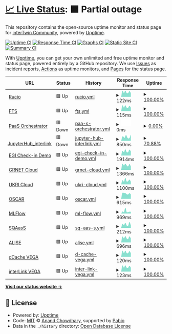 # [📈 Live Status](https://interTwin-eu.github.io/uptime): <!--live status--> **🟧 Partial outage**

This repository contains the open-source uptime monitor and status page for [interTwin Community](https://www.intertwin.eu/), powered by [Upptime](https://github.com/upptime/upptime).

[![Uptime CI](https://github.com/interTwin-eu/uptime/workflows/Uptime%20CI/badge.svg)](https://github.com/interTwin-eu/uptime/actions?query=workflow%3A%22Uptime+CI%22)
[![Response Time CI](https://github.com/interTwin-eu/uptime/workflows/Response%20Time%20CI/badge.svg)](https://github.com/interTwin-eu/uptime/actions?query=workflow%3A%22Response+Time+CI%22)
[![Graphs CI](https://github.com/interTwin-eu/uptime/workflows/Graphs%20CI/badge.svg)](https://github.com/interTwin-eu/uptime/actions?query=workflow%3A%22Graphs+CI%22)
[![Static Site CI](https://github.com/interTwin-eu/uptime/workflows/Static%20Site%20CI/badge.svg)](https://github.com/interTwin-eu/uptime/actions?query=workflow%3A%22Static+Site+CI%22)
[![Summary CI](https://github.com/interTwin-eu/uptime/workflows/Summary%20CI/badge.svg)](https://github.com/interTwin-eu/uptime/actions?query=workflow%3A%22Summary+CI%22)

With [Upptime](https://upptime.js.org), you can get your own unlimited and free uptime monitor and status page, powered entirely by a GitHub repository. We use [Issues](https://github.com/interTwin-eu/uptime/issues) as incident reports, [Actions](https://github.com/interTwin-eu/uptime/actions) as uptime monitors, and [Pages](https://interTwin-eu.github.io/uptime) for the status page.

<!--start: status pages-->
<!-- This summary is generated by Upptime (https://github.com/upptime/upptime) -->
<!-- Do not edit this manually, your changes will be overwritten -->
<!-- prettier-ignore -->
| URL | Status | History | Response Time | Uptime |
| --- | ------ | ------- | ------------- | ------ |
| <img alt="" src="https://icons.duckduckgo.com/ip3/null.ico" height="13"> [Rucio](rucio-intertwin-testbed.desy.de) | 🟩 Up | [rucio.yml](https://github.com/interTwin-eu/uptime/commits/HEAD/history/rucio.yml) | <details><summary><img alt="Response time graph" src="./graphs/rucio/response-time-week.png" height="20"> 122ms</summary><br><a href="https://interTwin-eu.github.io/uptime/history/rucio"><img alt="Response time 133" src="https://img.shields.io/endpoint?url=https%3A%2F%2Fraw.githubusercontent.com%2FinterTwin-eu%2Fuptime%2FHEAD%2Fapi%2Frucio%2Fresponse-time.json"></a><br><a href="https://interTwin-eu.github.io/uptime/history/rucio"><img alt="24-hour response time 105" src="https://img.shields.io/endpoint?url=https%3A%2F%2Fraw.githubusercontent.com%2FinterTwin-eu%2Fuptime%2FHEAD%2Fapi%2Frucio%2Fresponse-time-day.json"></a><br><a href="https://interTwin-eu.github.io/uptime/history/rucio"><img alt="7-day response time 122" src="https://img.shields.io/endpoint?url=https%3A%2F%2Fraw.githubusercontent.com%2FinterTwin-eu%2Fuptime%2FHEAD%2Fapi%2Frucio%2Fresponse-time-week.json"></a><br><a href="https://interTwin-eu.github.io/uptime/history/rucio"><img alt="30-day response time 130" src="https://img.shields.io/endpoint?url=https%3A%2F%2Fraw.githubusercontent.com%2FinterTwin-eu%2Fuptime%2FHEAD%2Fapi%2Frucio%2Fresponse-time-month.json"></a><br><a href="https://interTwin-eu.github.io/uptime/history/rucio"><img alt="1-year response time 133" src="https://img.shields.io/endpoint?url=https%3A%2F%2Fraw.githubusercontent.com%2FinterTwin-eu%2Fuptime%2FHEAD%2Fapi%2Frucio%2Fresponse-time-year.json"></a></details> | <details><summary><a href="https://interTwin-eu.github.io/uptime/history/rucio">100.00%</a></summary><a href="https://interTwin-eu.github.io/uptime/history/rucio"><img alt="All-time uptime 99.97%" src="https://img.shields.io/endpoint?url=https%3A%2F%2Fraw.githubusercontent.com%2FinterTwin-eu%2Fuptime%2FHEAD%2Fapi%2Frucio%2Fuptime.json"></a><br><a href="https://interTwin-eu.github.io/uptime/history/rucio"><img alt="24-hour uptime 100.00%" src="https://img.shields.io/endpoint?url=https%3A%2F%2Fraw.githubusercontent.com%2FinterTwin-eu%2Fuptime%2FHEAD%2Fapi%2Frucio%2Fuptime-day.json"></a><br><a href="https://interTwin-eu.github.io/uptime/history/rucio"><img alt="7-day uptime 100.00%" src="https://img.shields.io/endpoint?url=https%3A%2F%2Fraw.githubusercontent.com%2FinterTwin-eu%2Fuptime%2FHEAD%2Fapi%2Frucio%2Fuptime-week.json"></a><br><a href="https://interTwin-eu.github.io/uptime/history/rucio"><img alt="30-day uptime 99.92%" src="https://img.shields.io/endpoint?url=https%3A%2F%2Fraw.githubusercontent.com%2FinterTwin-eu%2Fuptime%2FHEAD%2Fapi%2Frucio%2Fuptime-month.json"></a><br><a href="https://interTwin-eu.github.io/uptime/history/rucio"><img alt="1-year uptime 99.97%" src="https://img.shields.io/endpoint?url=https%3A%2F%2Fraw.githubusercontent.com%2FinterTwin-eu%2Fuptime%2FHEAD%2Fapi%2Frucio%2Fuptime-year.json"></a></details>
| <img alt="" src="https://icons.duckduckgo.com/ip3/null.ico" height="13"> [FTS](fts-egi.cern.ch) | 🟩 Up | [fts.yml](https://github.com/interTwin-eu/uptime/commits/HEAD/history/fts.yml) | <details><summary><img alt="Response time graph" src="./graphs/fts/response-time-week.png" height="20"> 115ms</summary><br><a href="https://interTwin-eu.github.io/uptime/history/fts"><img alt="Response time 129" src="https://img.shields.io/endpoint?url=https%3A%2F%2Fraw.githubusercontent.com%2FinterTwin-eu%2Fuptime%2FHEAD%2Fapi%2Ffts%2Fresponse-time.json"></a><br><a href="https://interTwin-eu.github.io/uptime/history/fts"><img alt="24-hour response time 99" src="https://img.shields.io/endpoint?url=https%3A%2F%2Fraw.githubusercontent.com%2FinterTwin-eu%2Fuptime%2FHEAD%2Fapi%2Ffts%2Fresponse-time-day.json"></a><br><a href="https://interTwin-eu.github.io/uptime/history/fts"><img alt="7-day response time 115" src="https://img.shields.io/endpoint?url=https%3A%2F%2Fraw.githubusercontent.com%2FinterTwin-eu%2Fuptime%2FHEAD%2Fapi%2Ffts%2Fresponse-time-week.json"></a><br><a href="https://interTwin-eu.github.io/uptime/history/fts"><img alt="30-day response time 136" src="https://img.shields.io/endpoint?url=https%3A%2F%2Fraw.githubusercontent.com%2FinterTwin-eu%2Fuptime%2FHEAD%2Fapi%2Ffts%2Fresponse-time-month.json"></a><br><a href="https://interTwin-eu.github.io/uptime/history/fts"><img alt="1-year response time 129" src="https://img.shields.io/endpoint?url=https%3A%2F%2Fraw.githubusercontent.com%2FinterTwin-eu%2Fuptime%2FHEAD%2Fapi%2Ffts%2Fresponse-time-year.json"></a></details> | <details><summary><a href="https://interTwin-eu.github.io/uptime/history/fts">100.00%</a></summary><a href="https://interTwin-eu.github.io/uptime/history/fts"><img alt="All-time uptime 99.98%" src="https://img.shields.io/endpoint?url=https%3A%2F%2Fraw.githubusercontent.com%2FinterTwin-eu%2Fuptime%2FHEAD%2Fapi%2Ffts%2Fuptime.json"></a><br><a href="https://interTwin-eu.github.io/uptime/history/fts"><img alt="24-hour uptime 100.00%" src="https://img.shields.io/endpoint?url=https%3A%2F%2Fraw.githubusercontent.com%2FinterTwin-eu%2Fuptime%2FHEAD%2Fapi%2Ffts%2Fuptime-day.json"></a><br><a href="https://interTwin-eu.github.io/uptime/history/fts"><img alt="7-day uptime 100.00%" src="https://img.shields.io/endpoint?url=https%3A%2F%2Fraw.githubusercontent.com%2FinterTwin-eu%2Fuptime%2FHEAD%2Fapi%2Ffts%2Fuptime-week.json"></a><br><a href="https://interTwin-eu.github.io/uptime/history/fts"><img alt="30-day uptime 100.00%" src="https://img.shields.io/endpoint?url=https%3A%2F%2Fraw.githubusercontent.com%2FinterTwin-eu%2Fuptime%2FHEAD%2Fapi%2Ffts%2Fuptime-month.json"></a><br><a href="https://interTwin-eu.github.io/uptime/history/fts"><img alt="1-year uptime 99.98%" src="https://img.shields.io/endpoint?url=https%3A%2F%2Fraw.githubusercontent.com%2FinterTwin-eu%2Fuptime%2FHEAD%2Fapi%2Ffts%2Fuptime-year.json"></a></details>
| <img alt="" src="https://icons.duckduckgo.com/ip3/eosc-paas.cloud.ba.infn.it.ico" height="13"> [PaaS Orchestrator](https://eosc-paas.cloud.ba.infn.it) | 🟥 Down | [paa-s-orchestrator.yml](https://github.com/interTwin-eu/uptime/commits/HEAD/history/paa-s-orchestrator.yml) | <details><summary><img alt="Response time graph" src="./graphs/paa-s-orchestrator/response-time-week.png" height="20"> 0ms</summary><br><a href="https://interTwin-eu.github.io/uptime/history/paa-s-orchestrator"><img alt="Response time 2528" src="https://img.shields.io/endpoint?url=https%3A%2F%2Fraw.githubusercontent.com%2FinterTwin-eu%2Fuptime%2FHEAD%2Fapi%2Fpaa-s-orchestrator%2Fresponse-time.json"></a><br><a href="https://interTwin-eu.github.io/uptime/history/paa-s-orchestrator"><img alt="24-hour response time 0" src="https://img.shields.io/endpoint?url=https%3A%2F%2Fraw.githubusercontent.com%2FinterTwin-eu%2Fuptime%2FHEAD%2Fapi%2Fpaa-s-orchestrator%2Fresponse-time-day.json"></a><br><a href="https://interTwin-eu.github.io/uptime/history/paa-s-orchestrator"><img alt="7-day response time 0" src="https://img.shields.io/endpoint?url=https%3A%2F%2Fraw.githubusercontent.com%2FinterTwin-eu%2Fuptime%2FHEAD%2Fapi%2Fpaa-s-orchestrator%2Fresponse-time-week.json"></a><br><a href="https://interTwin-eu.github.io/uptime/history/paa-s-orchestrator"><img alt="30-day response time 2025" src="https://img.shields.io/endpoint?url=https%3A%2F%2Fraw.githubusercontent.com%2FinterTwin-eu%2Fuptime%2FHEAD%2Fapi%2Fpaa-s-orchestrator%2Fresponse-time-month.json"></a><br><a href="https://interTwin-eu.github.io/uptime/history/paa-s-orchestrator"><img alt="1-year response time 2528" src="https://img.shields.io/endpoint?url=https%3A%2F%2Fraw.githubusercontent.com%2FinterTwin-eu%2Fuptime%2FHEAD%2Fapi%2Fpaa-s-orchestrator%2Fresponse-time-year.json"></a></details> | <details><summary><a href="https://interTwin-eu.github.io/uptime/history/paa-s-orchestrator">0.00%</a></summary><a href="https://interTwin-eu.github.io/uptime/history/paa-s-orchestrator"><img alt="All-time uptime 88.27%" src="https://img.shields.io/endpoint?url=https%3A%2F%2Fraw.githubusercontent.com%2FinterTwin-eu%2Fuptime%2FHEAD%2Fapi%2Fpaa-s-orchestrator%2Fuptime.json"></a><br><a href="https://interTwin-eu.github.io/uptime/history/paa-s-orchestrator"><img alt="24-hour uptime 0.00%" src="https://img.shields.io/endpoint?url=https%3A%2F%2Fraw.githubusercontent.com%2FinterTwin-eu%2Fuptime%2FHEAD%2Fapi%2Fpaa-s-orchestrator%2Fuptime-day.json"></a><br><a href="https://interTwin-eu.github.io/uptime/history/paa-s-orchestrator"><img alt="7-day uptime 0.00%" src="https://img.shields.io/endpoint?url=https%3A%2F%2Fraw.githubusercontent.com%2FinterTwin-eu%2Fuptime%2FHEAD%2Fapi%2Fpaa-s-orchestrator%2Fuptime-week.json"></a><br><a href="https://interTwin-eu.github.io/uptime/history/paa-s-orchestrator"><img alt="30-day uptime 54.13%" src="https://img.shields.io/endpoint?url=https%3A%2F%2Fraw.githubusercontent.com%2FinterTwin-eu%2Fuptime%2FHEAD%2Fapi%2Fpaa-s-orchestrator%2Fuptime-month.json"></a><br><a href="https://interTwin-eu.github.io/uptime/history/paa-s-orchestrator"><img alt="1-year uptime 88.27%" src="https://img.shields.io/endpoint?url=https%3A%2F%2Fraw.githubusercontent.com%2FinterTwin-eu%2Fuptime%2FHEAD%2Fapi%2Fpaa-s-orchestrator%2Fuptime-year.json"></a></details>
| <img alt="" src="https://icons.duckduckgo.com/ip3/jupyter-ukri.intertwin.fedcloud.eu.ico" height="13"> [JupyterHub_interlink](https://jupyter-ukri.intertwin.fedcloud.eu/) | 🟥 Down | [jupyter-hub-interlink.yml](https://github.com/interTwin-eu/uptime/commits/HEAD/history/jupyter-hub-interlink.yml) | <details><summary><img alt="Response time graph" src="./graphs/jupyter-hub-interlink/response-time-week.png" height="20"> 850ms</summary><br><a href="https://interTwin-eu.github.io/uptime/history/jupyter-hub-interlink"><img alt="Response time 799" src="https://img.shields.io/endpoint?url=https%3A%2F%2Fraw.githubusercontent.com%2FinterTwin-eu%2Fuptime%2FHEAD%2Fapi%2Fjupyter-hub-interlink%2Fresponse-time.json"></a><br><a href="https://interTwin-eu.github.io/uptime/history/jupyter-hub-interlink"><img alt="24-hour response time 0" src="https://img.shields.io/endpoint?url=https%3A%2F%2Fraw.githubusercontent.com%2FinterTwin-eu%2Fuptime%2FHEAD%2Fapi%2Fjupyter-hub-interlink%2Fresponse-time-day.json"></a><br><a href="https://interTwin-eu.github.io/uptime/history/jupyter-hub-interlink"><img alt="7-day response time 850" src="https://img.shields.io/endpoint?url=https%3A%2F%2Fraw.githubusercontent.com%2FinterTwin-eu%2Fuptime%2FHEAD%2Fapi%2Fjupyter-hub-interlink%2Fresponse-time-week.json"></a><br><a href="https://interTwin-eu.github.io/uptime/history/jupyter-hub-interlink"><img alt="30-day response time 798" src="https://img.shields.io/endpoint?url=https%3A%2F%2Fraw.githubusercontent.com%2FinterTwin-eu%2Fuptime%2FHEAD%2Fapi%2Fjupyter-hub-interlink%2Fresponse-time-month.json"></a><br><a href="https://interTwin-eu.github.io/uptime/history/jupyter-hub-interlink"><img alt="1-year response time 799" src="https://img.shields.io/endpoint?url=https%3A%2F%2Fraw.githubusercontent.com%2FinterTwin-eu%2Fuptime%2FHEAD%2Fapi%2Fjupyter-hub-interlink%2Fresponse-time-year.json"></a></details> | <details><summary><a href="https://interTwin-eu.github.io/uptime/history/jupyter-hub-interlink">70.88%</a></summary><a href="https://interTwin-eu.github.io/uptime/history/jupyter-hub-interlink"><img alt="All-time uptime 93.84%" src="https://img.shields.io/endpoint?url=https%3A%2F%2Fraw.githubusercontent.com%2FinterTwin-eu%2Fuptime%2FHEAD%2Fapi%2Fjupyter-hub-interlink%2Fuptime.json"></a><br><a href="https://interTwin-eu.github.io/uptime/history/jupyter-hub-interlink"><img alt="24-hour uptime 0.00%" src="https://img.shields.io/endpoint?url=https%3A%2F%2Fraw.githubusercontent.com%2FinterTwin-eu%2Fuptime%2FHEAD%2Fapi%2Fjupyter-hub-interlink%2Fuptime-day.json"></a><br><a href="https://interTwin-eu.github.io/uptime/history/jupyter-hub-interlink"><img alt="7-day uptime 70.88%" src="https://img.shields.io/endpoint?url=https%3A%2F%2Fraw.githubusercontent.com%2FinterTwin-eu%2Fuptime%2FHEAD%2Fapi%2Fjupyter-hub-interlink%2Fuptime-week.json"></a><br><a href="https://interTwin-eu.github.io/uptime/history/jupyter-hub-interlink"><img alt="30-day uptime 90.58%" src="https://img.shields.io/endpoint?url=https%3A%2F%2Fraw.githubusercontent.com%2FinterTwin-eu%2Fuptime%2FHEAD%2Fapi%2Fjupyter-hub-interlink%2Fuptime-month.json"></a><br><a href="https://interTwin-eu.github.io/uptime/history/jupyter-hub-interlink"><img alt="1-year uptime 93.84%" src="https://img.shields.io/endpoint?url=https%3A%2F%2Fraw.githubusercontent.com%2FinterTwin-eu%2Fuptime%2FHEAD%2Fapi%2Fjupyter-hub-interlink%2Fuptime-year.json"></a></details>
| <img alt="" src="https://icons.duckduckgo.com/ip3/aai-demo.egi.eu.ico" height="13"> [EGI Check-in Demo](https://aai-demo.egi.eu/) | 🟩 Up | [egi-check-in-demo.yml](https://github.com/interTwin-eu/uptime/commits/HEAD/history/egi-check-in-demo.yml) | <details><summary><img alt="Response time graph" src="./graphs/egi-check-in-demo/response-time-week.png" height="20"> 1914ms</summary><br><a href="https://interTwin-eu.github.io/uptime/history/egi-check-in-demo"><img alt="Response time 1904" src="https://img.shields.io/endpoint?url=https%3A%2F%2Fraw.githubusercontent.com%2FinterTwin-eu%2Fuptime%2FHEAD%2Fapi%2Fegi-check-in-demo%2Fresponse-time.json"></a><br><a href="https://interTwin-eu.github.io/uptime/history/egi-check-in-demo"><img alt="24-hour response time 1367" src="https://img.shields.io/endpoint?url=https%3A%2F%2Fraw.githubusercontent.com%2FinterTwin-eu%2Fuptime%2FHEAD%2Fapi%2Fegi-check-in-demo%2Fresponse-time-day.json"></a><br><a href="https://interTwin-eu.github.io/uptime/history/egi-check-in-demo"><img alt="7-day response time 1914" src="https://img.shields.io/endpoint?url=https%3A%2F%2Fraw.githubusercontent.com%2FinterTwin-eu%2Fuptime%2FHEAD%2Fapi%2Fegi-check-in-demo%2Fresponse-time-week.json"></a><br><a href="https://interTwin-eu.github.io/uptime/history/egi-check-in-demo"><img alt="30-day response time 1958" src="https://img.shields.io/endpoint?url=https%3A%2F%2Fraw.githubusercontent.com%2FinterTwin-eu%2Fuptime%2FHEAD%2Fapi%2Fegi-check-in-demo%2Fresponse-time-month.json"></a><br><a href="https://interTwin-eu.github.io/uptime/history/egi-check-in-demo"><img alt="1-year response time 1904" src="https://img.shields.io/endpoint?url=https%3A%2F%2Fraw.githubusercontent.com%2FinterTwin-eu%2Fuptime%2FHEAD%2Fapi%2Fegi-check-in-demo%2Fresponse-time-year.json"></a></details> | <details><summary><a href="https://interTwin-eu.github.io/uptime/history/egi-check-in-demo">100.00%</a></summary><a href="https://interTwin-eu.github.io/uptime/history/egi-check-in-demo"><img alt="All-time uptime 99.97%" src="https://img.shields.io/endpoint?url=https%3A%2F%2Fraw.githubusercontent.com%2FinterTwin-eu%2Fuptime%2FHEAD%2Fapi%2Fegi-check-in-demo%2Fuptime.json"></a><br><a href="https://interTwin-eu.github.io/uptime/history/egi-check-in-demo"><img alt="24-hour uptime 100.00%" src="https://img.shields.io/endpoint?url=https%3A%2F%2Fraw.githubusercontent.com%2FinterTwin-eu%2Fuptime%2FHEAD%2Fapi%2Fegi-check-in-demo%2Fuptime-day.json"></a><br><a href="https://interTwin-eu.github.io/uptime/history/egi-check-in-demo"><img alt="7-day uptime 100.00%" src="https://img.shields.io/endpoint?url=https%3A%2F%2Fraw.githubusercontent.com%2FinterTwin-eu%2Fuptime%2FHEAD%2Fapi%2Fegi-check-in-demo%2Fuptime-week.json"></a><br><a href="https://interTwin-eu.github.io/uptime/history/egi-check-in-demo"><img alt="30-day uptime 100.00%" src="https://img.shields.io/endpoint?url=https%3A%2F%2Fraw.githubusercontent.com%2FinterTwin-eu%2Fuptime%2FHEAD%2Fapi%2Fegi-check-in-demo%2Fuptime-month.json"></a><br><a href="https://interTwin-eu.github.io/uptime/history/egi-check-in-demo"><img alt="1-year uptime 99.97%" src="https://img.shields.io/endpoint?url=https%3A%2F%2Fraw.githubusercontent.com%2FinterTwin-eu%2Fuptime%2FHEAD%2Fapi%2Fegi-check-in-demo%2Fuptime-year.json"></a></details>
| <img alt="" src="https://icons.duckduckgo.com/ip3/ui.cloud.grnet.gr.ico" height="13"> [GRNET Cloud](https://ui.cloud.grnet.gr/) | 🟩 Up | [grnet-cloud.yml](https://github.com/interTwin-eu/uptime/commits/HEAD/history/grnet-cloud.yml) | <details><summary><img alt="Response time graph" src="./graphs/grnet-cloud/response-time-week.png" height="20"> 1366ms</summary><br><a href="https://interTwin-eu.github.io/uptime/history/grnet-cloud"><img alt="Response time 1406" src="https://img.shields.io/endpoint?url=https%3A%2F%2Fraw.githubusercontent.com%2FinterTwin-eu%2Fuptime%2FHEAD%2Fapi%2Fgrnet-cloud%2Fresponse-time.json"></a><br><a href="https://interTwin-eu.github.io/uptime/history/grnet-cloud"><img alt="24-hour response time 995" src="https://img.shields.io/endpoint?url=https%3A%2F%2Fraw.githubusercontent.com%2FinterTwin-eu%2Fuptime%2FHEAD%2Fapi%2Fgrnet-cloud%2Fresponse-time-day.json"></a><br><a href="https://interTwin-eu.github.io/uptime/history/grnet-cloud"><img alt="7-day response time 1366" src="https://img.shields.io/endpoint?url=https%3A%2F%2Fraw.githubusercontent.com%2FinterTwin-eu%2Fuptime%2FHEAD%2Fapi%2Fgrnet-cloud%2Fresponse-time-week.json"></a><br><a href="https://interTwin-eu.github.io/uptime/history/grnet-cloud"><img alt="30-day response time 1416" src="https://img.shields.io/endpoint?url=https%3A%2F%2Fraw.githubusercontent.com%2FinterTwin-eu%2Fuptime%2FHEAD%2Fapi%2Fgrnet-cloud%2Fresponse-time-month.json"></a><br><a href="https://interTwin-eu.github.io/uptime/history/grnet-cloud"><img alt="1-year response time 1406" src="https://img.shields.io/endpoint?url=https%3A%2F%2Fraw.githubusercontent.com%2FinterTwin-eu%2Fuptime%2FHEAD%2Fapi%2Fgrnet-cloud%2Fresponse-time-year.json"></a></details> | <details><summary><a href="https://interTwin-eu.github.io/uptime/history/grnet-cloud">100.00%</a></summary><a href="https://interTwin-eu.github.io/uptime/history/grnet-cloud"><img alt="All-time uptime 99.96%" src="https://img.shields.io/endpoint?url=https%3A%2F%2Fraw.githubusercontent.com%2FinterTwin-eu%2Fuptime%2FHEAD%2Fapi%2Fgrnet-cloud%2Fuptime.json"></a><br><a href="https://interTwin-eu.github.io/uptime/history/grnet-cloud"><img alt="24-hour uptime 100.00%" src="https://img.shields.io/endpoint?url=https%3A%2F%2Fraw.githubusercontent.com%2FinterTwin-eu%2Fuptime%2FHEAD%2Fapi%2Fgrnet-cloud%2Fuptime-day.json"></a><br><a href="https://interTwin-eu.github.io/uptime/history/grnet-cloud"><img alt="7-day uptime 100.00%" src="https://img.shields.io/endpoint?url=https%3A%2F%2Fraw.githubusercontent.com%2FinterTwin-eu%2Fuptime%2FHEAD%2Fapi%2Fgrnet-cloud%2Fuptime-week.json"></a><br><a href="https://interTwin-eu.github.io/uptime/history/grnet-cloud"><img alt="30-day uptime 100.00%" src="https://img.shields.io/endpoint?url=https%3A%2F%2Fraw.githubusercontent.com%2FinterTwin-eu%2Fuptime%2FHEAD%2Fapi%2Fgrnet-cloud%2Fuptime-month.json"></a><br><a href="https://interTwin-eu.github.io/uptime/history/grnet-cloud"><img alt="1-year uptime 99.96%" src="https://img.shields.io/endpoint?url=https%3A%2F%2Fraw.githubusercontent.com%2FinterTwin-eu%2Fuptime%2FHEAD%2Fapi%2Fgrnet-cloud%2Fuptime-year.json"></a></details>
| <img alt="" src="https://icons.duckduckgo.com/ip3/openstack.stfc.ac.uk.ico" height="13"> [UKRI Cloud](https://openstack.stfc.ac.uk) | 🟩 Up | [ukri-cloud.yml](https://github.com/interTwin-eu/uptime/commits/HEAD/history/ukri-cloud.yml) | <details><summary><img alt="Response time graph" src="./graphs/ukri-cloud/response-time-week.png" height="20"> 1100ms</summary><br><a href="https://interTwin-eu.github.io/uptime/history/ukri-cloud"><img alt="Response time 1157" src="https://img.shields.io/endpoint?url=https%3A%2F%2Fraw.githubusercontent.com%2FinterTwin-eu%2Fuptime%2FHEAD%2Fapi%2Fukri-cloud%2Fresponse-time.json"></a><br><a href="https://interTwin-eu.github.io/uptime/history/ukri-cloud"><img alt="24-hour response time 793" src="https://img.shields.io/endpoint?url=https%3A%2F%2Fraw.githubusercontent.com%2FinterTwin-eu%2Fuptime%2FHEAD%2Fapi%2Fukri-cloud%2Fresponse-time-day.json"></a><br><a href="https://interTwin-eu.github.io/uptime/history/ukri-cloud"><img alt="7-day response time 1100" src="https://img.shields.io/endpoint?url=https%3A%2F%2Fraw.githubusercontent.com%2FinterTwin-eu%2Fuptime%2FHEAD%2Fapi%2Fukri-cloud%2Fresponse-time-week.json"></a><br><a href="https://interTwin-eu.github.io/uptime/history/ukri-cloud"><img alt="30-day response time 1121" src="https://img.shields.io/endpoint?url=https%3A%2F%2Fraw.githubusercontent.com%2FinterTwin-eu%2Fuptime%2FHEAD%2Fapi%2Fukri-cloud%2Fresponse-time-month.json"></a><br><a href="https://interTwin-eu.github.io/uptime/history/ukri-cloud"><img alt="1-year response time 1157" src="https://img.shields.io/endpoint?url=https%3A%2F%2Fraw.githubusercontent.com%2FinterTwin-eu%2Fuptime%2FHEAD%2Fapi%2Fukri-cloud%2Fresponse-time-year.json"></a></details> | <details><summary><a href="https://interTwin-eu.github.io/uptime/history/ukri-cloud">100.00%</a></summary><a href="https://interTwin-eu.github.io/uptime/history/ukri-cloud"><img alt="All-time uptime 99.86%" src="https://img.shields.io/endpoint?url=https%3A%2F%2Fraw.githubusercontent.com%2FinterTwin-eu%2Fuptime%2FHEAD%2Fapi%2Fukri-cloud%2Fuptime.json"></a><br><a href="https://interTwin-eu.github.io/uptime/history/ukri-cloud"><img alt="24-hour uptime 100.00%" src="https://img.shields.io/endpoint?url=https%3A%2F%2Fraw.githubusercontent.com%2FinterTwin-eu%2Fuptime%2FHEAD%2Fapi%2Fukri-cloud%2Fuptime-day.json"></a><br><a href="https://interTwin-eu.github.io/uptime/history/ukri-cloud"><img alt="7-day uptime 100.00%" src="https://img.shields.io/endpoint?url=https%3A%2F%2Fraw.githubusercontent.com%2FinterTwin-eu%2Fuptime%2FHEAD%2Fapi%2Fukri-cloud%2Fuptime-week.json"></a><br><a href="https://interTwin-eu.github.io/uptime/history/ukri-cloud"><img alt="30-day uptime 100.00%" src="https://img.shields.io/endpoint?url=https%3A%2F%2Fraw.githubusercontent.com%2FinterTwin-eu%2Fuptime%2FHEAD%2Fapi%2Fukri-cloud%2Fuptime-month.json"></a><br><a href="https://interTwin-eu.github.io/uptime/history/ukri-cloud"><img alt="1-year uptime 99.86%" src="https://img.shields.io/endpoint?url=https%3A%2F%2Fraw.githubusercontent.com%2FinterTwin-eu%2Fuptime%2FHEAD%2Fapi%2Fukri-cloud%2Fuptime-year.json"></a></details>
| <img alt="" src="https://icons.duckduckgo.com/ip3/beautiful-lederberg3.im.grycap.net.ico" height="13"> [OSCAR](https://beautiful-lederberg3.im.grycap.net/ui/) | 🟩 Up | [oscar.yml](https://github.com/interTwin-eu/uptime/commits/HEAD/history/oscar.yml) | <details><summary><img alt="Response time graph" src="./graphs/oscar/response-time-week.png" height="20"> 615ms</summary><br><a href="https://interTwin-eu.github.io/uptime/history/oscar"><img alt="Response time 618" src="https://img.shields.io/endpoint?url=https%3A%2F%2Fraw.githubusercontent.com%2FinterTwin-eu%2Fuptime%2FHEAD%2Fapi%2Foscar%2Fresponse-time.json"></a><br><a href="https://interTwin-eu.github.io/uptime/history/oscar"><img alt="24-hour response time 556" src="https://img.shields.io/endpoint?url=https%3A%2F%2Fraw.githubusercontent.com%2FinterTwin-eu%2Fuptime%2FHEAD%2Fapi%2Foscar%2Fresponse-time-day.json"></a><br><a href="https://interTwin-eu.github.io/uptime/history/oscar"><img alt="7-day response time 615" src="https://img.shields.io/endpoint?url=https%3A%2F%2Fraw.githubusercontent.com%2FinterTwin-eu%2Fuptime%2FHEAD%2Fapi%2Foscar%2Fresponse-time-week.json"></a><br><a href="https://interTwin-eu.github.io/uptime/history/oscar"><img alt="30-day response time 617" src="https://img.shields.io/endpoint?url=https%3A%2F%2Fraw.githubusercontent.com%2FinterTwin-eu%2Fuptime%2FHEAD%2Fapi%2Foscar%2Fresponse-time-month.json"></a><br><a href="https://interTwin-eu.github.io/uptime/history/oscar"><img alt="1-year response time 618" src="https://img.shields.io/endpoint?url=https%3A%2F%2Fraw.githubusercontent.com%2FinterTwin-eu%2Fuptime%2FHEAD%2Fapi%2Foscar%2Fresponse-time-year.json"></a></details> | <details><summary><a href="https://interTwin-eu.github.io/uptime/history/oscar">100.00%</a></summary><a href="https://interTwin-eu.github.io/uptime/history/oscar"><img alt="All-time uptime 98.58%" src="https://img.shields.io/endpoint?url=https%3A%2F%2Fraw.githubusercontent.com%2FinterTwin-eu%2Fuptime%2FHEAD%2Fapi%2Foscar%2Fuptime.json"></a><br><a href="https://interTwin-eu.github.io/uptime/history/oscar"><img alt="24-hour uptime 100.00%" src="https://img.shields.io/endpoint?url=https%3A%2F%2Fraw.githubusercontent.com%2FinterTwin-eu%2Fuptime%2FHEAD%2Fapi%2Foscar%2Fuptime-day.json"></a><br><a href="https://interTwin-eu.github.io/uptime/history/oscar"><img alt="7-day uptime 100.00%" src="https://img.shields.io/endpoint?url=https%3A%2F%2Fraw.githubusercontent.com%2FinterTwin-eu%2Fuptime%2FHEAD%2Fapi%2Foscar%2Fuptime-week.json"></a><br><a href="https://interTwin-eu.github.io/uptime/history/oscar"><img alt="30-day uptime 100.00%" src="https://img.shields.io/endpoint?url=https%3A%2F%2Fraw.githubusercontent.com%2FinterTwin-eu%2Fuptime%2FHEAD%2Fapi%2Foscar%2Fuptime-month.json"></a><br><a href="https://interTwin-eu.github.io/uptime/history/oscar"><img alt="1-year uptime 98.58%" src="https://img.shields.io/endpoint?url=https%3A%2F%2Fraw.githubusercontent.com%2FinterTwin-eu%2Fuptime%2FHEAD%2Fapi%2Foscar%2Fuptime-year.json"></a></details>
| <img alt="" src="https://icons.duckduckgo.com/ip3/mlflow.intertwin.fedcloud.eu.ico" height="13"> [MLFlow](https://mlflow.intertwin.fedcloud.eu/signup) | 🟩 Up | [ml-flow.yml](https://github.com/interTwin-eu/uptime/commits/HEAD/history/ml-flow.yml) | <details><summary><img alt="Response time graph" src="./graphs/ml-flow/response-time-week.png" height="20"> 969ms</summary><br><a href="https://interTwin-eu.github.io/uptime/history/ml-flow"><img alt="Response time 867" src="https://img.shields.io/endpoint?url=https%3A%2F%2Fraw.githubusercontent.com%2FinterTwin-eu%2Fuptime%2FHEAD%2Fapi%2Fml-flow%2Fresponse-time.json"></a><br><a href="https://interTwin-eu.github.io/uptime/history/ml-flow"><img alt="24-hour response time 678" src="https://img.shields.io/endpoint?url=https%3A%2F%2Fraw.githubusercontent.com%2FinterTwin-eu%2Fuptime%2FHEAD%2Fapi%2Fml-flow%2Fresponse-time-day.json"></a><br><a href="https://interTwin-eu.github.io/uptime/history/ml-flow"><img alt="7-day response time 969" src="https://img.shields.io/endpoint?url=https%3A%2F%2Fraw.githubusercontent.com%2FinterTwin-eu%2Fuptime%2FHEAD%2Fapi%2Fml-flow%2Fresponse-time-week.json"></a><br><a href="https://interTwin-eu.github.io/uptime/history/ml-flow"><img alt="30-day response time 838" src="https://img.shields.io/endpoint?url=https%3A%2F%2Fraw.githubusercontent.com%2FinterTwin-eu%2Fuptime%2FHEAD%2Fapi%2Fml-flow%2Fresponse-time-month.json"></a><br><a href="https://interTwin-eu.github.io/uptime/history/ml-flow"><img alt="1-year response time 867" src="https://img.shields.io/endpoint?url=https%3A%2F%2Fraw.githubusercontent.com%2FinterTwin-eu%2Fuptime%2FHEAD%2Fapi%2Fml-flow%2Fresponse-time-year.json"></a></details> | <details><summary><a href="https://interTwin-eu.github.io/uptime/history/ml-flow">100.00%</a></summary><a href="https://interTwin-eu.github.io/uptime/history/ml-flow"><img alt="All-time uptime 99.96%" src="https://img.shields.io/endpoint?url=https%3A%2F%2Fraw.githubusercontent.com%2FinterTwin-eu%2Fuptime%2FHEAD%2Fapi%2Fml-flow%2Fuptime.json"></a><br><a href="https://interTwin-eu.github.io/uptime/history/ml-flow"><img alt="24-hour uptime 100.00%" src="https://img.shields.io/endpoint?url=https%3A%2F%2Fraw.githubusercontent.com%2FinterTwin-eu%2Fuptime%2FHEAD%2Fapi%2Fml-flow%2Fuptime-day.json"></a><br><a href="https://interTwin-eu.github.io/uptime/history/ml-flow"><img alt="7-day uptime 100.00%" src="https://img.shields.io/endpoint?url=https%3A%2F%2Fraw.githubusercontent.com%2FinterTwin-eu%2Fuptime%2FHEAD%2Fapi%2Fml-flow%2Fuptime-week.json"></a><br><a href="https://interTwin-eu.github.io/uptime/history/ml-flow"><img alt="30-day uptime 99.91%" src="https://img.shields.io/endpoint?url=https%3A%2F%2Fraw.githubusercontent.com%2FinterTwin-eu%2Fuptime%2FHEAD%2Fapi%2Fml-flow%2Fuptime-month.json"></a><br><a href="https://interTwin-eu.github.io/uptime/history/ml-flow"><img alt="1-year uptime 99.96%" src="https://img.shields.io/endpoint?url=https%3A%2F%2Fraw.githubusercontent.com%2FinterTwin-eu%2Fuptime%2FHEAD%2Fapi%2Fml-flow%2Fuptime-year.json"></a></details>
| <img alt="" src="https://icons.duckduckgo.com/ip3/sqaaas.eosc-synergy.eu.ico" height="13"> [SQAasS](https://sqaaas.eosc-synergy.eu/) | 🟩 Up | [sq-aas-s.yml](https://github.com/interTwin-eu/uptime/commits/HEAD/history/sq-aas-s.yml) | <details><summary><img alt="Response time graph" src="./graphs/sq-aas-s/response-time-week.png" height="20"> 212ms</summary><br><a href="https://interTwin-eu.github.io/uptime/history/sq-aas-s"><img alt="Response time 210" src="https://img.shields.io/endpoint?url=https%3A%2F%2Fraw.githubusercontent.com%2FinterTwin-eu%2Fuptime%2FHEAD%2Fapi%2Fsq-aas-s%2Fresponse-time.json"></a><br><a href="https://interTwin-eu.github.io/uptime/history/sq-aas-s"><img alt="24-hour response time 190" src="https://img.shields.io/endpoint?url=https%3A%2F%2Fraw.githubusercontent.com%2FinterTwin-eu%2Fuptime%2FHEAD%2Fapi%2Fsq-aas-s%2Fresponse-time-day.json"></a><br><a href="https://interTwin-eu.github.io/uptime/history/sq-aas-s"><img alt="7-day response time 212" src="https://img.shields.io/endpoint?url=https%3A%2F%2Fraw.githubusercontent.com%2FinterTwin-eu%2Fuptime%2FHEAD%2Fapi%2Fsq-aas-s%2Fresponse-time-week.json"></a><br><a href="https://interTwin-eu.github.io/uptime/history/sq-aas-s"><img alt="30-day response time 208" src="https://img.shields.io/endpoint?url=https%3A%2F%2Fraw.githubusercontent.com%2FinterTwin-eu%2Fuptime%2FHEAD%2Fapi%2Fsq-aas-s%2Fresponse-time-month.json"></a><br><a href="https://interTwin-eu.github.io/uptime/history/sq-aas-s"><img alt="1-year response time 210" src="https://img.shields.io/endpoint?url=https%3A%2F%2Fraw.githubusercontent.com%2FinterTwin-eu%2Fuptime%2FHEAD%2Fapi%2Fsq-aas-s%2Fresponse-time-year.json"></a></details> | <details><summary><a href="https://interTwin-eu.github.io/uptime/history/sq-aas-s">100.00%</a></summary><a href="https://interTwin-eu.github.io/uptime/history/sq-aas-s"><img alt="All-time uptime 100.00%" src="https://img.shields.io/endpoint?url=https%3A%2F%2Fraw.githubusercontent.com%2FinterTwin-eu%2Fuptime%2FHEAD%2Fapi%2Fsq-aas-s%2Fuptime.json"></a><br><a href="https://interTwin-eu.github.io/uptime/history/sq-aas-s"><img alt="24-hour uptime 100.00%" src="https://img.shields.io/endpoint?url=https%3A%2F%2Fraw.githubusercontent.com%2FinterTwin-eu%2Fuptime%2FHEAD%2Fapi%2Fsq-aas-s%2Fuptime-day.json"></a><br><a href="https://interTwin-eu.github.io/uptime/history/sq-aas-s"><img alt="7-day uptime 100.00%" src="https://img.shields.io/endpoint?url=https%3A%2F%2Fraw.githubusercontent.com%2FinterTwin-eu%2Fuptime%2FHEAD%2Fapi%2Fsq-aas-s%2Fuptime-week.json"></a><br><a href="https://interTwin-eu.github.io/uptime/history/sq-aas-s"><img alt="30-day uptime 100.00%" src="https://img.shields.io/endpoint?url=https%3A%2F%2Fraw.githubusercontent.com%2FinterTwin-eu%2Fuptime%2FHEAD%2Fapi%2Fsq-aas-s%2Fuptime-month.json"></a><br><a href="https://interTwin-eu.github.io/uptime/history/sq-aas-s"><img alt="1-year uptime 100.00%" src="https://img.shields.io/endpoint?url=https%3A%2F%2Fraw.githubusercontent.com%2FinterTwin-eu%2Fuptime%2FHEAD%2Fapi%2Fsq-aas-s%2Fuptime-year.json"></a></details>
| <img alt="" src="https://icons.duckduckgo.com/ip3/alise.data.kit.edu.ico" height="13"> [ALISE](https://alise.data.kit.edu/) | 🟩 Up | [alise.yml](https://github.com/interTwin-eu/uptime/commits/HEAD/history/alise.yml) | <details><summary><img alt="Response time graph" src="./graphs/alise/response-time-week.png" height="20"> 696ms</summary><br><a href="https://interTwin-eu.github.io/uptime/history/alise"><img alt="Response time 892" src="https://img.shields.io/endpoint?url=https%3A%2F%2Fraw.githubusercontent.com%2FinterTwin-eu%2Fuptime%2FHEAD%2Fapi%2Falise%2Fresponse-time.json"></a><br><a href="https://interTwin-eu.github.io/uptime/history/alise"><img alt="24-hour response time 656" src="https://img.shields.io/endpoint?url=https%3A%2F%2Fraw.githubusercontent.com%2FinterTwin-eu%2Fuptime%2FHEAD%2Fapi%2Falise%2Fresponse-time-day.json"></a><br><a href="https://interTwin-eu.github.io/uptime/history/alise"><img alt="7-day response time 696" src="https://img.shields.io/endpoint?url=https%3A%2F%2Fraw.githubusercontent.com%2FinterTwin-eu%2Fuptime%2FHEAD%2Fapi%2Falise%2Fresponse-time-week.json"></a><br><a href="https://interTwin-eu.github.io/uptime/history/alise"><img alt="30-day response time 822" src="https://img.shields.io/endpoint?url=https%3A%2F%2Fraw.githubusercontent.com%2FinterTwin-eu%2Fuptime%2FHEAD%2Fapi%2Falise%2Fresponse-time-month.json"></a><br><a href="https://interTwin-eu.github.io/uptime/history/alise"><img alt="1-year response time 892" src="https://img.shields.io/endpoint?url=https%3A%2F%2Fraw.githubusercontent.com%2FinterTwin-eu%2Fuptime%2FHEAD%2Fapi%2Falise%2Fresponse-time-year.json"></a></details> | <details><summary><a href="https://interTwin-eu.github.io/uptime/history/alise">100.00%</a></summary><a href="https://interTwin-eu.github.io/uptime/history/alise"><img alt="All-time uptime 100.00%" src="https://img.shields.io/endpoint?url=https%3A%2F%2Fraw.githubusercontent.com%2FinterTwin-eu%2Fuptime%2FHEAD%2Fapi%2Falise%2Fuptime.json"></a><br><a href="https://interTwin-eu.github.io/uptime/history/alise"><img alt="24-hour uptime 100.00%" src="https://img.shields.io/endpoint?url=https%3A%2F%2Fraw.githubusercontent.com%2FinterTwin-eu%2Fuptime%2FHEAD%2Fapi%2Falise%2Fuptime-day.json"></a><br><a href="https://interTwin-eu.github.io/uptime/history/alise"><img alt="7-day uptime 100.00%" src="https://img.shields.io/endpoint?url=https%3A%2F%2Fraw.githubusercontent.com%2FinterTwin-eu%2Fuptime%2FHEAD%2Fapi%2Falise%2Fuptime-week.json"></a><br><a href="https://interTwin-eu.github.io/uptime/history/alise"><img alt="30-day uptime 100.00%" src="https://img.shields.io/endpoint?url=https%3A%2F%2Fraw.githubusercontent.com%2FinterTwin-eu%2Fuptime%2FHEAD%2Fapi%2Falise%2Fuptime-month.json"></a><br><a href="https://interTwin-eu.github.io/uptime/history/alise"><img alt="1-year uptime 100.00%" src="https://img.shields.io/endpoint?url=https%3A%2F%2Fraw.githubusercontent.com%2FinterTwin-eu%2Fuptime%2FHEAD%2Fapi%2Falise%2Fuptime-year.json"></a></details>
| <img alt="" src="https://icons.duckduckgo.com/ip3/null.ico" height="13"> [dCache VEGA](dcache.sling.si) | 🟩 Up | [d-cache-vega.yml](https://github.com/interTwin-eu/uptime/commits/HEAD/history/d-cache-vega.yml) | <details><summary><img alt="Response time graph" src="./graphs/d-cache-vega/response-time-week.png" height="20"> 120ms</summary><br><a href="https://interTwin-eu.github.io/uptime/history/d-cache-vega"><img alt="Response time 132" src="https://img.shields.io/endpoint?url=https%3A%2F%2Fraw.githubusercontent.com%2FinterTwin-eu%2Fuptime%2FHEAD%2Fapi%2Fd-cache-vega%2Fresponse-time.json"></a><br><a href="https://interTwin-eu.github.io/uptime/history/d-cache-vega"><img alt="24-hour response time 104" src="https://img.shields.io/endpoint?url=https%3A%2F%2Fraw.githubusercontent.com%2FinterTwin-eu%2Fuptime%2FHEAD%2Fapi%2Fd-cache-vega%2Fresponse-time-day.json"></a><br><a href="https://interTwin-eu.github.io/uptime/history/d-cache-vega"><img alt="7-day response time 120" src="https://img.shields.io/endpoint?url=https%3A%2F%2Fraw.githubusercontent.com%2FinterTwin-eu%2Fuptime%2FHEAD%2Fapi%2Fd-cache-vega%2Fresponse-time-week.json"></a><br><a href="https://interTwin-eu.github.io/uptime/history/d-cache-vega"><img alt="30-day response time 131" src="https://img.shields.io/endpoint?url=https%3A%2F%2Fraw.githubusercontent.com%2FinterTwin-eu%2Fuptime%2FHEAD%2Fapi%2Fd-cache-vega%2Fresponse-time-month.json"></a><br><a href="https://interTwin-eu.github.io/uptime/history/d-cache-vega"><img alt="1-year response time 132" src="https://img.shields.io/endpoint?url=https%3A%2F%2Fraw.githubusercontent.com%2FinterTwin-eu%2Fuptime%2FHEAD%2Fapi%2Fd-cache-vega%2Fresponse-time-year.json"></a></details> | <details><summary><a href="https://interTwin-eu.github.io/uptime/history/d-cache-vega">100.00%</a></summary><a href="https://interTwin-eu.github.io/uptime/history/d-cache-vega"><img alt="All-time uptime 100.00%" src="https://img.shields.io/endpoint?url=https%3A%2F%2Fraw.githubusercontent.com%2FinterTwin-eu%2Fuptime%2FHEAD%2Fapi%2Fd-cache-vega%2Fuptime.json"></a><br><a href="https://interTwin-eu.github.io/uptime/history/d-cache-vega"><img alt="24-hour uptime 100.00%" src="https://img.shields.io/endpoint?url=https%3A%2F%2Fraw.githubusercontent.com%2FinterTwin-eu%2Fuptime%2FHEAD%2Fapi%2Fd-cache-vega%2Fuptime-day.json"></a><br><a href="https://interTwin-eu.github.io/uptime/history/d-cache-vega"><img alt="7-day uptime 100.00%" src="https://img.shields.io/endpoint?url=https%3A%2F%2Fraw.githubusercontent.com%2FinterTwin-eu%2Fuptime%2FHEAD%2Fapi%2Fd-cache-vega%2Fuptime-week.json"></a><br><a href="https://interTwin-eu.github.io/uptime/history/d-cache-vega"><img alt="30-day uptime 100.00%" src="https://img.shields.io/endpoint?url=https%3A%2F%2Fraw.githubusercontent.com%2FinterTwin-eu%2Fuptime%2FHEAD%2Fapi%2Fd-cache-vega%2Fuptime-month.json"></a><br><a href="https://interTwin-eu.github.io/uptime/history/d-cache-vega"><img alt="1-year uptime 100.00%" src="https://img.shields.io/endpoint?url=https%3A%2F%2Fraw.githubusercontent.com%2FinterTwin-eu%2Fuptime%2FHEAD%2Fapi%2Fd-cache-vega%2Fuptime-year.json"></a></details>
| <img alt="" src="https://icons.duckduckgo.com/ip3/null.ico" height="13"> [interLink VEGA](intertwin.vega.izum.si) | 🟩 Up | [inter-link-vega.yml](https://github.com/interTwin-eu/uptime/commits/HEAD/history/inter-link-vega.yml) | <details><summary><img alt="Response time graph" src="./graphs/inter-link-vega/response-time-week.png" height="20"> 123ms</summary><br><a href="https://interTwin-eu.github.io/uptime/history/inter-link-vega"><img alt="Response time 132" src="https://img.shields.io/endpoint?url=https%3A%2F%2Fraw.githubusercontent.com%2FinterTwin-eu%2Fuptime%2FHEAD%2Fapi%2Finter-link-vega%2Fresponse-time.json"></a><br><a href="https://interTwin-eu.github.io/uptime/history/inter-link-vega"><img alt="24-hour response time 107" src="https://img.shields.io/endpoint?url=https%3A%2F%2Fraw.githubusercontent.com%2FinterTwin-eu%2Fuptime%2FHEAD%2Fapi%2Finter-link-vega%2Fresponse-time-day.json"></a><br><a href="https://interTwin-eu.github.io/uptime/history/inter-link-vega"><img alt="7-day response time 123" src="https://img.shields.io/endpoint?url=https%3A%2F%2Fraw.githubusercontent.com%2FinterTwin-eu%2Fuptime%2FHEAD%2Fapi%2Finter-link-vega%2Fresponse-time-week.json"></a><br><a href="https://interTwin-eu.github.io/uptime/history/inter-link-vega"><img alt="30-day response time 130" src="https://img.shields.io/endpoint?url=https%3A%2F%2Fraw.githubusercontent.com%2FinterTwin-eu%2Fuptime%2FHEAD%2Fapi%2Finter-link-vega%2Fresponse-time-month.json"></a><br><a href="https://interTwin-eu.github.io/uptime/history/inter-link-vega"><img alt="1-year response time 132" src="https://img.shields.io/endpoint?url=https%3A%2F%2Fraw.githubusercontent.com%2FinterTwin-eu%2Fuptime%2FHEAD%2Fapi%2Finter-link-vega%2Fresponse-time-year.json"></a></details> | <details><summary><a href="https://interTwin-eu.github.io/uptime/history/inter-link-vega">100.00%</a></summary><a href="https://interTwin-eu.github.io/uptime/history/inter-link-vega"><img alt="All-time uptime 94.81%" src="https://img.shields.io/endpoint?url=https%3A%2F%2Fraw.githubusercontent.com%2FinterTwin-eu%2Fuptime%2FHEAD%2Fapi%2Finter-link-vega%2Fuptime.json"></a><br><a href="https://interTwin-eu.github.io/uptime/history/inter-link-vega"><img alt="24-hour uptime 100.00%" src="https://img.shields.io/endpoint?url=https%3A%2F%2Fraw.githubusercontent.com%2FinterTwin-eu%2Fuptime%2FHEAD%2Fapi%2Finter-link-vega%2Fuptime-day.json"></a><br><a href="https://interTwin-eu.github.io/uptime/history/inter-link-vega"><img alt="7-day uptime 100.00%" src="https://img.shields.io/endpoint?url=https%3A%2F%2Fraw.githubusercontent.com%2FinterTwin-eu%2Fuptime%2FHEAD%2Fapi%2Finter-link-vega%2Fuptime-week.json"></a><br><a href="https://interTwin-eu.github.io/uptime/history/inter-link-vega"><img alt="30-day uptime 90.68%" src="https://img.shields.io/endpoint?url=https%3A%2F%2Fraw.githubusercontent.com%2FinterTwin-eu%2Fuptime%2FHEAD%2Fapi%2Finter-link-vega%2Fuptime-month.json"></a><br><a href="https://interTwin-eu.github.io/uptime/history/inter-link-vega"><img alt="1-year uptime 94.81%" src="https://img.shields.io/endpoint?url=https%3A%2F%2Fraw.githubusercontent.com%2FinterTwin-eu%2Fuptime%2FHEAD%2Fapi%2Finter-link-vega%2Fuptime-year.json"></a></details>

<!--end: status pages-->

[**Visit our status website →**](https://interTwin-eu.github.io/uptime)

## 📄 License

- Powered by: [Upptime](https://github.com/upptime/upptime)
- Code: [MIT](./LICENSE) © [Anand Chowdhary](https://anandchowdhary.com), supported by [Pabio](https://pabio.com)
- Data in the `./history` directory: [Open Database License](https://opendatacommons.org/licenses/odbl/1-0/)
